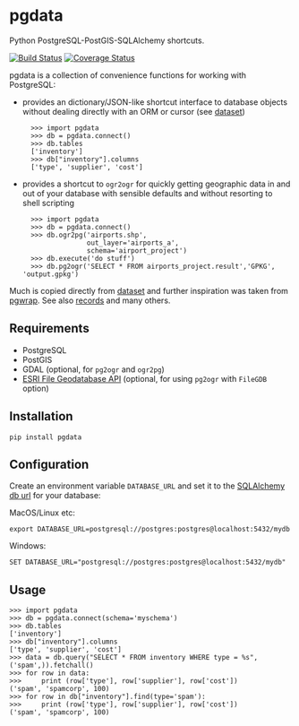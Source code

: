 # pgdata

Python PostgreSQL-PostGIS-SQLAlchemy shortcuts.

[![Build Status](https://travis-ci.org/smnorris/pgdata.svg?branch=master)](https://travis-ci.org/smnorris/pgdata) [![Coverage Status](https://coveralls.io/repos/github/smnorris/pgdata/badge.svg?branch=master)](https://coveralls.io/github/smnorris/pgdata?branch=master)

pgdata is a collection of convenience functions for working with PostgreSQL:

- provides an dictionary/JSON-like shortcut interface to database objects without dealing directly with an ORM or cursor (see [dataset](https://dataset.readthedocs.io/en/latest/))

        >>> import pgdata
        >>> db = pgdata.connect()
        >>> db.tables
        ['inventory']
        >>> db["inventory"].columns
        ['type', 'supplier', 'cost']

- provides a shortcut to `ogr2ogr` for quickly getting geographic data in and out of your database with sensible defaults and without resorting to shell scripting


        >>> import pgdata
        >>> db = pgdata.connect()
        >>> db.ogr2pg('airports.shp',
                      out_layer='airports_a',
                      schema='airport_project')
        >>> db.execute('do stuff')
        >>> db.pg2ogr('SELECT * FROM airports_project.result','GPKG', 'output.gpkg')


Much is copied directly from [dataset](https://dataset.readthedocs.org/) and further inspiration was taken from [pgwrap](https://github.com/paulchakravarti/pgwrap). See also [records](https://github.com/kennethreitz/records) and many others.

## Requirements

- PostgreSQL
- PostGIS
- GDAL (optional, for `pg2ogr` and `ogr2pg`)
- [ESRI File Geodatabase API](http://appsforms.esri.com/products/download/) (optional, for using `pg2ogr` with `FileGDB` option)

## Installation

```
pip install pgdata
```

## Configuration

Create an environment variable `DATABASE_URL` and set it to the [SQLAlchemy db url](http://docs.sqlalchemy.org/en/latest/core/engines.html) for your database:

MacOS/Linux etc:

`export DATABASE_URL=postgresql://postgres:postgres@localhost:5432/mydb`

Windows:

`SET DATABASE_URL="postgresql://postgres:postgres@localhost:5432/mydb"`


## Usage

```
>>> import pgdata
>>> db = pgdata.connect(schema='myschema')
>>> db.tables
['inventory']
>>> db["inventory"].columns
['type', 'supplier', 'cost']
>>> data = db.query("SELECT * FROM inventory WHERE type = %s", ('spam',)).fetchall()
>>> for row in data:
>>>     print (row['type'], row['supplier'], row['cost'])
('spam', 'spamcorp', 100)
>>> for row in db["inventory"].find(type='spam'):
>>>     print (row['type'], row['supplier'], row['cost'])
('spam', 'spamcorp', 100)
```
